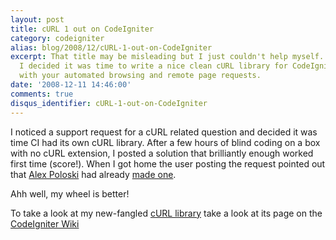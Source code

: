 ```yaml
---
layout: post
title: cURL 1 out on CodeIgniter
category: codeigniter
alias: blog/2008/12/cURL-1-out-on-CodeIgniter
excerpt: That title may be misleading but I just couldn't help myself... Puns aside,
  I decided it was time to write a nice clean cURL library for CodeIgniter to help
  with your automated browsing and remote page requests.
date: '2008-12-11 14:46:00'
comments: true
disqus_identifier: cURL-1-out-on-CodeIgniter
---
```


I noticed a support request for a cURL related question and decided it was time CI had its own cURL library. After a few hours of blind coding on a box with no cURL extension, I posted a solution that brilliantly enough worked first time (score!). When I got home the user posting the request pointed out that [Alex Poloski](http://alexpolski.com/) had already [made one](http://alexpolski.com/2008/04/13/curl-library-for-codeigniter/).

Ahh well, my wheel is better!

To take a look at my new-fangled [cURL library](http://codeigniter.com/wiki/Curl_library/) take a look at its page on the [CodeIgniter Wiki](http://codeigniter.com/wiki/)

